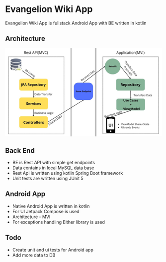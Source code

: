 # Evangelion Wiki App

Evangelion Wiki App is fullstack Android App with BE written in kotlin

## Architecture

![Architecture](ReadmeRes/Architecture.jpg)

## Back End

- BE is Rest API with simple get endpoints
- Data contains in local MySQL data base
- Rest Api is written using kotlin Spring Boot framework
- Unit tests are written using JUnit 5

## Android App

- Native Android App is written in kotlin
- For UI Jetpack Compose is used
- Architecture - MVI
- For exceptions handling Either library is used

## Todo

- Create unit and ui tests for Android app
- Add more data to DB